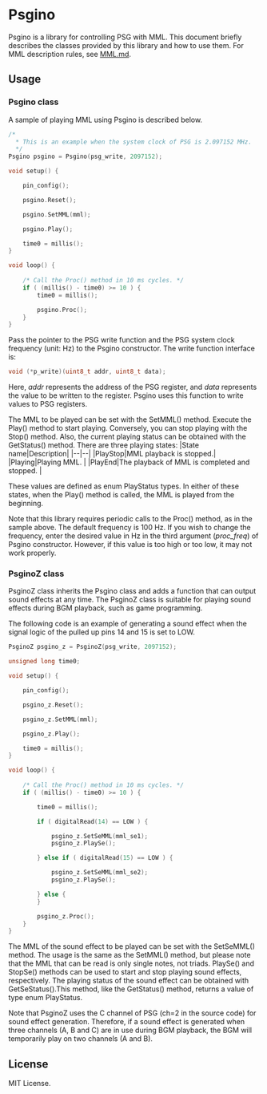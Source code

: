 # Psgino

Psgino is a library for controlling PSG with MML.
This document briefly describes the classes provided by this library and how to use them. 
For MML description rules, see [MML.md](/MML.md).

## Usage

### Psgino class

A sample of playing MML using Psgino is described below.

```c
/*
  * This is an example when the system clock of PSG is 2.097152 MHz.
  */
Psgino psgino = Psgino(psg_write, 2097152);

void setup() {

    pin_config();

    psgino.Reset();

    psgino.SetMML(mml);

    psgino.Play();

    time0 = millis();
}

void loop() {
    
    /* Call the Proc() method in 10 ms cycles. */
    if ( (millis() - time0) >= 10 ) {
        time0 = millis();

        psgino.Proc();
    }
}
```

Pass the pointer to the PSG write function and the PSG system clock frequency (unit: Hz) to the Psgino constructor.
The write function interface is:
```c
void (*p_write)(uint8_t addr, uint8_t data);
```
Here, *addr* represents the address of the PSG register, and *data* represents the value to be written to the register.
Psgino uses this function to write values to PSG registers.

The MML to be played can be set with the SetMML() method. Execute the Play() method to start playing. 
Conversely, you can stop playing with the Stop() method. Also, the current playing status can be obtained with the GetStatus() method. There are three playing states:
|State name|Description|
|--|--|
|PlayStop|MML playback is stopped.|
|Playing|Playing MML. |
|PlayEnd|The playback of MML is completed and stopped. |

These values are defined as enum PlayStatus types. In either of these states, when the Play() method is called, the MML is played from the beginning.

Note that this library requires periodic calls to the Proc() method, as in the sample above. The default frequency is 100 Hz. If you wish to change the frequency, enter the desired value in Hz in the third argument (*proc_freq*) of Psgino constructor. However, if this value is too high or too low, it may not work properly.

### PsginoZ class

PsginoZ class inherits the Psgino class and adds a function that can output sound effects at any time.
The PsginoZ class is suitable for playing sound effects during BGM playback, such as game programming.

The following code is an example of generating a sound effect when the signal logic of the pulled up pins 14 and 15 is set to LOW.

```c
PsginoZ psgino_z = PsginoZ(psg_write, 2097152);

unsigned long time0;

void setup() {

    pin_config();

    psgino_z.Reset();

    psgino_z.SetMML(mml);

    psgino_z.Play();

    time0 = millis();
}

void loop() {
    
    /* Call the Proc() method in 10 ms cycles. */
    if ( (millis() - time0) >= 10 ) {

        time0 = millis();

        if ( digitalRead(14) == LOW ) {

            psgino_z.SetSeMML(mml_se1);
            psgino_z.PlaySe();

        } else if ( digitalRead(15) == LOW ) {

            psgino_z.SetSeMML(mml_se2);
            psgino_z.PlaySe();

        } else {
        }

        psgino_z.Proc();
    }
}
```

The MML of the sound effect to be played can be set with the SetSeMML() method. The usage is the same as the SetMML() method, but please note that the MML that can be read is only single notes, not triads.
PlaySe() and StopSe() methods can be used to start and stop playing sound effects, respectively. The playing status of the sound effect can be obtained with GetSeStatus().This method, like the GetStatus() method, returns a value of type enum PlayStatus.

Note that PsginoZ uses the C channel of PSG (ch=2 in the source code) for sound effect generation. Therefore, if a sound effect is generated when three channels (A, B and C) are in use during BGM playback, the BGM will temporarily play on two channels (A and B).

## License

MIT License.
